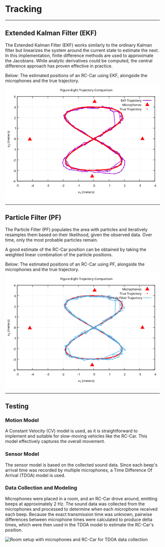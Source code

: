 # Tracking

---

## Extended Kalman Filter (EKF)
The Extended Kalman Filter (EKF) works similarly to the ordinary Kalman filter but linearizes the system around the current state to estimate the next. In this implementation, finite difference methods are used to approximate the Jacobians. While analytic derivatives could be computed, the central difference approach has proven effective in practice.

Below: The estimated positions of an RC-Car using EKF, alongside the microphones and the true trajectory.
![EKF results showing estimated RC-Car positions, microphones, and true trajectory](images/EKF.png)

---

## Particle Filter (PF)
The Particle Filter (PF) populates the area with particles and iteratively resamples them based on their likelihood, given the observed data. Over time, only the most probable particles remain.

A good estimate of the RC-Car position can be obtained by taking the weighted linear combination of the particle positions.

Below: The estimated positions of an RC-Car using PF, alongside the microphones and the true trajectory.
![PF results showing estimated RC-Car positions, microphones, and true trajectory](images/PF.png)

---

## Testing

### Motion Model
A Constant Velocity (CV) model is used, as it is straightforward to implement and suitable for slow-moving vehicles like the RC-Car. This model effectively captures the overall movement.

### Sensor Model
The sensor model is based on the collected sound data. Since each beep's arrival time was recorded by multiple microphones, a Time Difference Of Arrival (TDOA) model is used.

### Data Collection and Modeling
Microphones were placed in a room, and an RC-Car drove around, emitting beeps at approximately 2 Hz. The sound data was collected from the microphones and processed to determine when each microphone received each beep. Because the exact transmission time was unknown, pairwise differences between microphone times were calculated to produce delta times, which were then used in the TDOA model to estimate the RC-Car's position.

<img width="500" height="auto" alt="Room setup with microphones and RC-Car for TDOA data collection" src="https://github.com/user-attachments/assets/022c6ae2-1c0b-4fbc-a6b0-2efc7e6f9c5e" />
